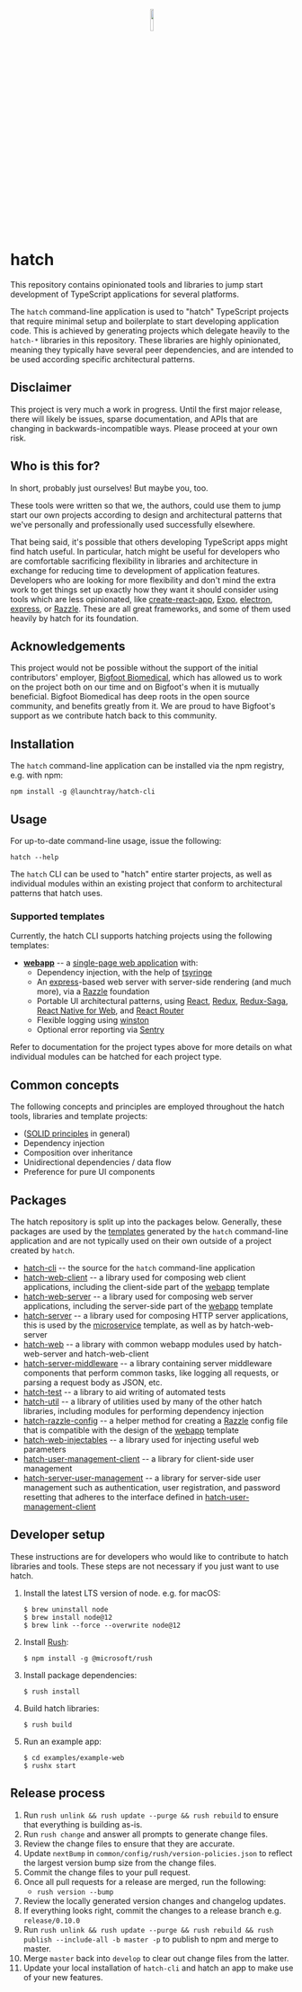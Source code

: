 <p align="center"> 
  <img src="https://github.com/launchtray/hatch/raw/assets/hatch_eyes.png" width="10%">
</p>

# hatch
This repository contains opinionated tools and libraries to jump start development of TypeScript applications for 
several platforms.

The `hatch` command-line application is used to "hatch" TypeScript projects that require minimal setup and boilerplate
to start developing application code. This is achieved by generating projects which delegate heavily to the `hatch-*` 
libraries in this repository. These libraries are highly opinionated, meaning they typically have several peer 
dependencies, and are intended to be used according specific architectural patterns.

## Disclaimer
This project is very much a work in progress. Until the first major release, there will likely be issues, sparse 
documentation, and APIs that are changing in backwards-incompatible ways. Please proceed at your own risk.

## Who is this for?
In short, probably just ourselves! But maybe you, too.

These tools were written so that we, the authors, could use them to jump start our own projects according to design
and architectural patterns that we've personally and professionally used successfully elsewhere.

That being said, it's possible that others developing TypeScript apps might find hatch useful. In particular, hatch
might be useful for developers who are comfortable sacrificing flexibility in libraries and architecture in exchange for
reducing time to development of application features. Developers who are looking for more flexibility and don't mind the
extra work to get things set up exactly how they want it should consider using tools which are less opinionated, like
[create-react-app](https://github.com/facebook/create-react-app), 
[Expo](https://expo.io/), 
[electron](https://electronjs.org), 
[express](http://expressjs.com), or 
[Razzle](https://github.com/jaredpalmer/razzle). 
These are all great frameworks, and some of them used heavily by hatch for its foundation. 

## Acknowledgements
This project would not be possible without the support of the initial contributors' employer, 
[Bigfoot Biomedical](https://www.bigfootbiomedical.com/), which has allowed us to work on the project both on our time 
and on Bigfoot's when it is mutually beneficial. Bigfoot Biomedical has deep roots in the open source community, and 
benefits greatly from it. We are proud to have Bigfoot's support as we contribute hatch back to this community.

## Installation
The `hatch` command-line application can be installed via the npm registry, e.g. with npm:
```
npm install -g @launchtray/hatch-cli
```

## Usage
For up-to-date command-line usage, issue the following:
```
hatch --help
```

The `hatch` CLI can be used to "hatch" entire starter projects, as well as individual modules within an existing project that conform to
architectural patterns that hatch uses.

### Supported templates
Currently, the hatch CLI supports hatching projects using the following templates:
* **[webapp](tools/hatch-cli/src/templates/webapp)** --
a [single-page web application](https://en.wikipedia.org/wiki/Single-page_application) with:
    * Dependency injection, with the help of [tsyringe](https://github.com/microsoft/tsyringe)
    * An [express](https://expressjs.com)-based web server with server-side rendering (and much more), via a 
      [Razzle](https://github.com/jaredpalmer/razzle) foundation
    * Portable UI architectural patterns, using 
        [React](https://reactjs.org), 
        [Redux](https://redux.js.org), 
        [Redux-Saga](https://redux-saga.js.org), 
        [React Native for Web](http://necolas.github.io/react-native-web), and
        [React Router](https://reacttraining.com/react-router)
    * Flexible logging using [winston](https://github.com/winstonjs/winston)
    * Optional error reporting via [Sentry](https://sentry.io)
    
Refer to documentation for the project types above for more details on what individual modules can be hatched for each
project type.

## Common concepts 
The following concepts and principles are employed throughout the hatch tools, libraries and template projects:
* ([SOLID principles](https://en.wikipedia.org/wiki/SOLID) in general)
* Dependency injection 
* Composition over inheritance
* Unidirectional dependencies / data flow
* Preference for pure UI components

## Packages
The hatch repository is split up into the packages below. Generally, these packages are used by the 
[templates](#supported-templates) generated by the `hatch` command-line application and are not typically used on their 
own outside of a project created by `hatch`.
* [hatch-cli](tools/hatch-cli) -- the source for the `hatch` command-line application
* [hatch-web-client](libraries/hatch-web-client) -- a library used for composing web client applications, including the 
  client-side part of the [webapp](tools/hatch-cli/src/templates/webapp) template
* [hatch-web-server](libraries/hatch-web-server) -- a library used for composing web server applications, including the 
  server-side part of the [webapp](tools/hatch-cli/src/templates/webapp) template
* [hatch-server](libraries/hatch-server) -- a library used for composing HTTP server applications, this is used by the
  [microservice](tools/hatch-cli/src/templates/microservice) template, as well as by hatch-web-server
* [hatch-web](libraries/hatch-web) -- a library with common webapp modules used by hatch-web-server and hatch-web-client
* [hatch-server-middleware](libraries/hatch-server-middleware) -- a library containing server middleware components that
  perform common tasks, like logging all requests, or parsing a request body as JSON, etc.
* [hatch-test](libraries/hatch-test) -- a library to aid writing of automated tests
* [hatch-util](libraries/hatch-util) -- a library of utilities used by many of the other hatch libraries, including
  modules for performing dependency injection
* [hatch-razzle-config](libraries/hatch-razzle-config) -- a helper method for creating a 
  [Razzle](https://github.com/jaredpalmer/razzle) config file that is compatible with the design of the 
  [webapp](tools/hatch-cli/src/templates/webapp) template
* [hatch-web-injectables](libraries/hatch-web-injectables) -- a library used for injecting useful web parameters
* [hatch-user-management-client](libraries/hatch-user-management-client) -- a library for client-side user management
* [hatch-server-user-management](libraries/hatch-server-user-management) -- a library for server-side user management 
  such as authentication, user registration, and password resetting that adheres to the interface defined in 
  [hatch-user-management-client](libraries/hatch-user-management-client)


## Developer setup
These instructions are for developers who would like to contribute to hatch libraries and tools. These steps are not 
necessary if you just want to use hatch.

1. Install the latest LTS version of node. e.g. for macOS:

    ```
    $ brew uninstall node
    $ brew install node@12
    $ brew link --force --overwrite node@12
    ```

1. Install [Rush](https://rushjs.io/pages/intro/welcome/):

    ```
    $ npm install -g @microsoft/rush
    ```
    
1. Install package dependencies:

    ```
    $ rush install
    ```
    
1. Build hatch libraries:

    ```
    $ rush build
    ```
    
1. Run an example app:

    ```
    $ cd examples/example-web
    $ rushx start
    ```
    
## Release process

1. Run `rush unlink && rush update --purge && rush rebuild` to ensure that everything is building as-is.
1. Run `rush change` and answer all prompts to generate change files.
1. Review the change files to ensure that they are accurate.
1. Update `nextBump` in `common/config/rush/version-policies.json` to reflect the largest version bump size from the change files.
1. Commit the change files to your pull request.
1. Once all pull requests for a release are merged, run the following:
   - `rush version --bump`
1. Review the locally generated version changes and changelog updates.
1. If everything looks right, commit the changes to a release branch e.g. `release/0.10.0`
1. Run `rush unlink && rush update --purge && rush rebuild && rush publish --include-all -b master -p` to publish to npm and merge to master.
1. Merge `master` back into `develop` to clear out change files from the latter.
1. Update your local installation of `hatch-cli` and hatch an app to make use of your new features.